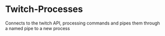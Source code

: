 # Twitch-Processes
Connects to the twitch API, processing commands and pipes them through a named pipe to a new process
